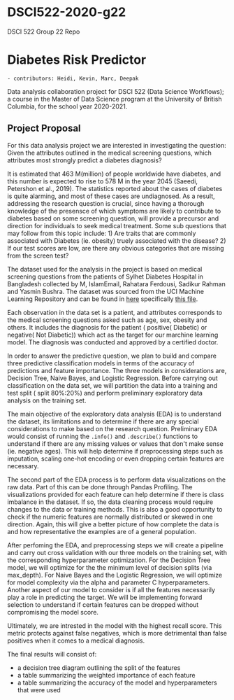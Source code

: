 # DSCI522-2020-g22
DSCI 522 Group 22 Repo

# Diabetes Risk Predictor

    - contributors: Heidi, Kevin, Marc, Deepak

Data analysis collaboration project for DSCI 522 (Data Science Workflows); a course in the Master of Data Science program at the University of British Columbia, for the school year 2020-2021.

## Project Proposal

For this data analysis project we are interested in investigating the question: Given the attributes outlined in the medical screening questions, which attributes most strongly predict a diabetes diagnosis?

It is estimated that 463 M(million) of people worldwide have diabetes, and this number is expected to rise to 578 M in the year 2045 (Saeedi, Petershon et al., 2019). The statistics reported about the cases of diabetes is quite alarming, and most of these cases are undiagnosed. As a result, addressing the research question is crucial, since having a thorough knowledge of the presensce of which symptoms are likely to contribute to diabetes based on some screening question, will provide a precursor and direction for individuals to seek medical treatment. Some sub questions that may follow from this topic include: 1) Are traits that are commonly associated with Diabetes (ie. obesity) truely associated with the disease? 2) If our test scores are low, are there any obvious categories that are missing from the screen test?

The dataset used for the analysis in the project is based on medical screening questions from the patients of Sylhet Diabetes Hospital in Bangladesh collected by M, IslamEmail, Rahatara Ferdousi, Sadikur Rahman and Yasmin Bushra. The dataset was sourced from the UCI Machine Learning Repository and can be found in [here](https://archive.ics.uci.edu/ml/datasets/Early+stage+diabetes+risk+prediction+dataset.) specifically [this file](https://archive.ics.uci.edu/ml/machine-learning-databases/00529/diabetes_data_upload.csv).

Each observation in the data set is a patient, and attributes corresponds to the medical screening questions asked such as age, sex, obesity and others. It includes the diagnosis for the patient ( positive( Diabetic) or negative( Not Diabetic)) which act as the target for our marchine learning model. The diagnosis was conducted and approved by a certified doctor.

In order to answer the predictive question, we plan to build and compare three predictive classification models in terms of the accuracy of predictions and feature importance. The three models in considerations are, Decision Tree, Naive Bayes, and Logistic Regression. Before carrying out classification on the data set, we will partition the data into a training and test split ( split 80%:20%) and perform preliminary exploratory data analysis on the training set.

The main objective of the exploratory data analysis (EDA) is to understand the dataset, its limitations and to determine if there are any special considerations to make based on the research question. Preliminary EDA would consist of running the `.info()` and `.describe()` functions to understand if there are any missing values or values that don't make sense (ie. negative ages). This will help determine if preprocessing steps such as imputation, scaling one-hot encoding or even dropping certain features are necessary. 

The second part of the EDA process is to perform data visualizations on the raw data. Part of this can be done through Pandas Profiling. The visualizations provided for each feature can help determine if there is class imbalance in the dataset. If so, the data cleaning process would require changes to the data or training methods. This is also a good opportunity to check if the numeric features are normally distributed or skewed in one direction. Again, this will give a better picture of how complete the data is and how representative the examples are of a general population. 

After perfoming the EDA, and preprocessing steps we will create a pipeline and carry out cross validation with our three models on the training set, with the corresponding hyperparameter optimization. For the Decision Tree model, we will optimize for the the minimum level of decision splits (via max_depth). For Naive Bayes and the Logistic Regression, we will optimize for model complexity via the alpha and parameter C hyperparameters. Another aspect of our model to consider is if all the features necessarily play a role in predicting the target. We will be implementing forward selection to understand if certain features can be dropped without compromising the model score. 

Ultimately, we are intrested in the model with the highest recall score. This metric protects against false negatives, which is more detrimental than false positives when it comes to a medical diagnosis. 

The final results will consist of:
 * a decision tree diagram outlining the split of the features
 * a table summarizing the weighted importance of each feature
 * a table summarizing the accuracy of the model and hyperparameters that were used